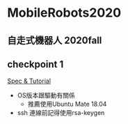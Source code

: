 # MobileRobots2020
## 自走式機器人 2020fall

## checkpoint 1
[Spec & Tutorial](https://drive.google.com/file/d/1cs7_LlzyWR3QMo9byrQw7gVVtEdcQ8OZ/view?usp=sharing)

- OS版本跟驅動有關係
    - 推薦使用Ubuntu Mate 18.04
- ssh 連線前記得使用rsa-keygen

